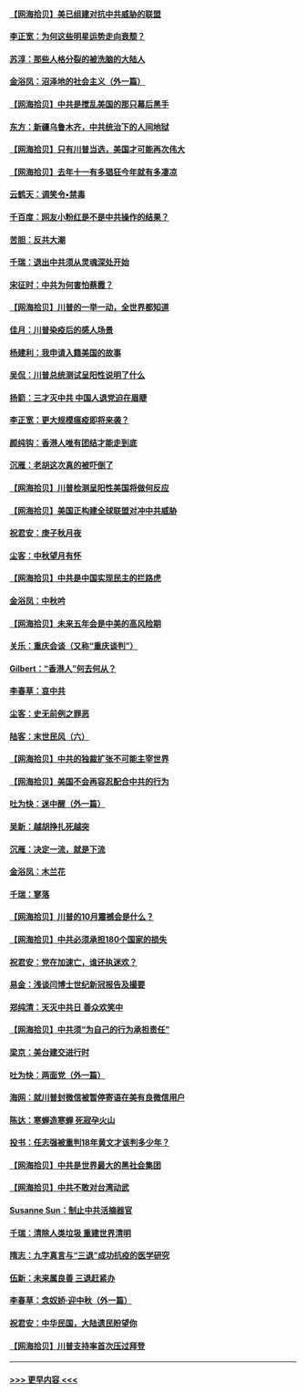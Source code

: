 #### [【网海拾贝】美已组建对抗中共威胁的联盟](../pages/nsc993/n12469018.md?t=10121502) 
#### [李正宽：为何这些明星运势走向衰颓？](../pages/nsc993/n12468730.md?t=10121502) 
#### [苏淳：那些人格分裂的被洗脑的大陆人](../pages/nsc993/n12467858.md?t=10121502) 
#### [金浴凤：沼泽地的社会主义（外一篇）](../pages/nsc993/n12467792.md?t=10121502) 
#### [【网海拾贝】中共是搅乱美国的那只幕后黑手](../pages/nsc993/n12467700.md?t=10121502) 
#### [东方：新疆乌鲁木齐，中共统治下的人间地狱](../pages/nsc993/n12466075.md?t=10121502) 
#### [【网海拾贝】只有川普当选，美国才可能再次伟大](../pages/nsc993/n12466013.md?t=10121502) 
#### [【网海拾贝】去年十一有多猖狂今年就有多凄凉](../pages/nsc993/n12463649.md?t=10121502) 
#### [云鹤天：调笑令▪禁毒](../pages/nsc993/n12462975.md?t=10121502) 
#### [千百度：网友小粉红是不是中共操作的结果？](../pages/nsc993/n12461025.md?t=10121502) 
#### [苦胆：反共大潮](../pages/nsc993/n12459469.md?t=10121502) 
#### [千瑞：退出中共须从灵魂深处开始](../pages/nsc993/n12459437.md?t=10121502) 
#### [宋征时：中共为何害怕蔡霞？](../pages/nsc993/n12459097.md?t=10121502) 
#### [【网海拾贝】川普的一举一动，全世界都知道](../pages/nsc993/n12458825.md?t=10121502) 
#### [佳月：川普染疫后的感人场景](../pages/nsc993/n12456994.md?t=10121502) 
#### [杨建利：我申请入籍美国的故事](../pages/nsc993/n12455635.md?t=10121502) 
#### [吴侃：川普总统测试呈阳性说明了什么](../pages/nsc993/n12451869.md?t=10121502) 
#### [扬箭：三才灭中共 中国人退党迫在眉睫](../pages/nsc993/n12451842.md?t=10121502) 
#### [李正宽：更大规模瘟疫即将来袭？](../pages/nsc993/n12451455.md?t=10121502) 
#### [颜纯钩：香港人唯有团结才能走到底](../pages/nsc993/n12450870.md?t=10121502) 
#### [沉雁：老胡这次真的被吓倒了](../pages/nsc993/n12449796.md?t=10121502) 
#### [【网海拾贝】川普检测呈阳性美国将做何反应](../pages/nsc993/n12449042.md?t=10121502) 
#### [【网海拾贝】美国正构建全球联盟对冲中共威胁](../pages/nsc993/n12446580.md?t=10121502) 
#### [祝君安：庚子秋月夜](../pages/nsc993/n12445870.md?t=10121502) 
#### [尘客：中秋望月有怀](../pages/nsc993/n12444632.md?t=10121502) 
#### [【网海拾贝】中共是中国实现民主的拦路虎](../pages/nsc993/n12443573.md?t=10121502) 
#### [金浴凤：中秋吟](../pages/nsc993/n12441773.md?t=10121502) 
#### [【网海拾贝】未来五年会是中美的高风险期](../pages/nsc993/n12440760.md?t=10121502) 
#### [关乐：重庆会谈（又称“重庆谈判”）](../pages/nsc993/n12437525.md?t=10121502) 
#### [Gilbert：“香港人”何去何从？](../pages/nsc993/n12435894.md?t=10121502) 
#### [李春草：哀中共](../pages/nsc993/n12435874.md?t=10121502) 
#### [尘客：史无前例之罪恶](../pages/nsc993/n12435762.md?t=10121502) 
#### [陆客：末世民风（六）](../pages/nsc993/n12435354.md?t=10121502) 
#### [【网海拾贝】中共的独裁扩张不可能主宰世界](../pages/nsc993/n12435151.md?t=10121502) 
#### [【网海拾贝】美国不会再容忍配合中共的行为](../pages/nsc993/n12433808.md?t=10121502) 
#### [吐为快：迷中醒（外一篇）](../pages/nsc993/n12433585.md?t=10121502) 
#### [吴新：越胡挣扎死越突](../pages/nsc993/n12433562.md?t=10121502) 
#### [沉雁：决定一流，就是下流](../pages/nsc993/n12432128.md?t=10121502) 
#### [金浴凤：木兰花](../pages/nsc993/n12432124.md?t=10121502) 
#### [千瑞：寥落](../pages/nsc993/n12432071.md?t=10121502) 
#### [【网海拾贝】川普的10月震撼会是什么？](../pages/nsc993/n12431624.md?t=10121502) 
#### [【网海拾贝】中共必须承担180个国家的损失](../pages/nsc993/n12428893.md?t=10121502) 
#### [祝君安：党在加速亡，谁还执迷欢？](../pages/nsc993/n12428652.md?t=10121502) 
#### [易金：浅谈闫博士世纪新冠报告及撮要](../pages/nsc993/n12426822.md?t=10121502) 
#### [郑纯清：天灭中共日 善众欢笑中](../pages/nsc993/n12426784.md?t=10121502) 
#### [【网海拾贝】中共须“为自己的行为承担责任”](../pages/nsc993/n12426067.md?t=10121502) 
#### [梁京：美台建交进行时](../pages/nsc993/n12424066.md?t=10121502) 
#### [吐为快：两面党（外一篇）](../pages/nsc993/n12424043.md?t=10121502) 
#### [海网：就川普封微信被暂停寄语在美有良微信用户](../pages/nsc993/n12424021.md?t=10121502) 
#### [陈达：寒蝉造寒蝉 死寂孕火山](../pages/nsc993/n12423958.md?t=10121502) 
#### [投书：任志强被重判18年黄文才该判多少年？](../pages/nsc993/n12423672.md?t=10121502) 
#### [【网海拾贝】中共是世界最大的黑社会集团](../pages/nsc993/n12423543.md?t=10121502) 
#### [【网海拾贝】中共不敢对台湾动武](../pages/nsc993/n12421418.md?t=10121502) 
#### [Susanne Sun：制止中共活摘器官](../pages/nsc993/n12419654.md?t=10121502) 
#### [千瑞：清除人类垃圾 重建世界清明](../pages/nsc993/n12419414.md?t=10121502) 
#### [隋志：九字真言与“三退”成功抗疫的医学研究](../pages/nsc993/n12419248.md?t=10121502) 
#### [伍新：未来属良善 三退赶紧办](../pages/nsc993/n12418496.md?t=10121502) 
#### [李春草：念奴娇·迎中秋（外一篇）](../pages/nsc993/n12418465.md?t=10121502) 
#### [祝君安：中华民国，大陆遗民盼望你](../pages/nsc993/n12418089.md?t=10121502) 
#### [【网海拾贝】川普支持率首次压过拜登](../pages/nsc993/n12418050.md?t=10121502) 

----
#### [ >>> 更早内容 <<< ](../indexes/nsc993-earlier.md)
